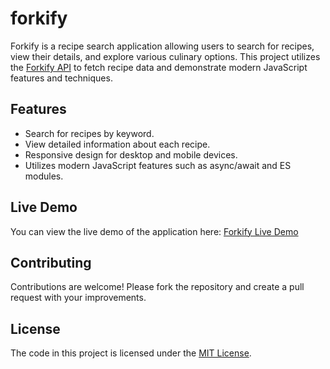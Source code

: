 # forkify

Forkify is a recipe search application allowing users to search for recipes, view their details, and explore various culinary options. This project utilizes the [Forkify API](https://forkify-api.herokuapp.com) to fetch recipe data and demonstrate modern JavaScript features and techniques.

## Features

- Search for recipes by keyword.
- View detailed information about each recipe.
- Responsive design for desktop and mobile devices.
- Utilizes modern JavaScript features such as async/await and ES modules.

## Live Demo

You can view the live demo of the application here: [Forkify Live Demo](https://ajayjangir95211.github.io/forkify/)

## Contributing
Contributions are welcome! Please fork the repository and create a pull request with your improvements.

## License
The code in this project is licensed under the [MIT License](LICENSE).
